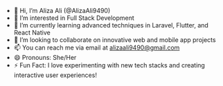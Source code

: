 - 👋 Hi, I’m Aliza Ali (@AlizaAli9490)
- 👀 I’m interested in Full Stack Development
- 🌱 I’m currently learning advanced techniques in Laravel, Flutter, and React Native
- 💞️ I’m looking to collaborate on innovative web and mobile app projects
- 📫 You can reach me via email at alizaali9490@gmail.com
- 😄 Pronouns: She/Her
- ⚡ Fun Fact: I love experimenting with new tech stacks and creating interactive user experiences!
